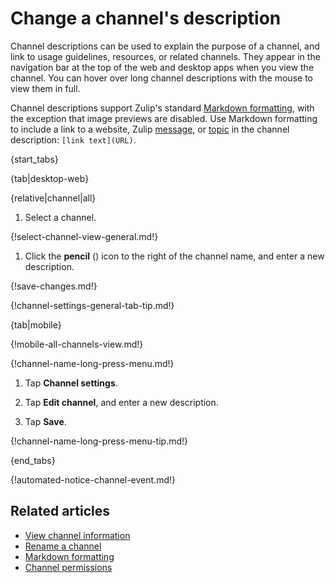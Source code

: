 # Change a channel's description

Channel descriptions can be used to explain the purpose of a channel, and link
to usage guidelines, resources, or related channels. They appear in the
navigation bar at the top of the web and desktop apps when you view the channel.
You can hover over long channel descriptions with the mouse to view them in
full.

Channel descriptions support Zulip's standard [Markdown
formatting][markdown-formatting], with the exception that image previews are
disabled. Use Markdown formatting to include a link to a website, Zulip
[message][message-link], or [topic][topic-link] in the channel description:
`[link text](URL)`.

{start_tabs}

{tab|desktop-web}

{relative|channel|all}

1. Select a channel.

{!select-channel-view-general.md!}

1. Click the **pencil** (<i class="fa fa-pencil"></i>) icon
   to the right of the channel name, and enter a new description.

{!save-changes.md!}

{!channel-settings-general-tab-tip.md!}

{tab|mobile}

{!mobile-all-channels-view.md!}

{!channel-name-long-press-menu.md!}

1. Tap **Channel settings**.

1. Tap **Edit channel**, and enter a new description.

1. Tap **Save**.

{!channel-name-long-press-menu-tip.md!}

{end_tabs}

{!automated-notice-channel-event.md!}

## Related articles

* [View channel information](/help/view-channel-information)
* [Rename a channel](/help/rename-a-channel)
* [Markdown formatting][markdown-formatting]
* [Channel permissions](/help/channel-permissions)

[markdown-formatting]: /help/format-your-message-using-markdown
[message-link]: /help/link-to-a-message-or-conversation#get-a-link-to-a-specific-message
[topic-link]: /help/link-to-a-message-or-conversation#get-a-link-to-a-specific-topic
